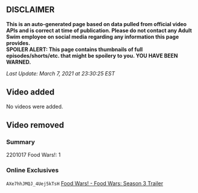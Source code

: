## DISCLAIMER
**This is an auto-generated page based on data pulled from official video APIs and is correct at time of publication. Please do not contact any Adult Swim employee on social media regarding any information this page provides.**  
**SPOILER ALERT: This page contains thumbnails of full episodes/shorts/etc. that might be spoilery to you. YOU HAVE BEEN WARNED.**  

_Last Update: March 7, 2021 at 23:30:25 EST_
## Video added
No videos were added.  
## Video removed
### Summary
2201017 Food Wars!: 1  
### Online Exclusives
`AXe7hhJMQJ_4Uej5kTsH` [Food Wars! - Food Wars: Season 3 Trailer](https://www.adultswim.com/videos/food-wars/food-wars-season-3-trailer)  
